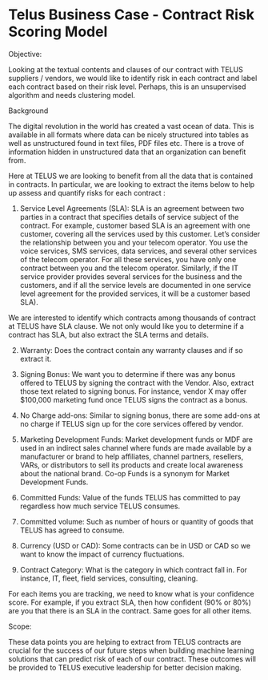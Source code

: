 # Telus Business Case - Contract Risk Scoring Model

Objective:

Looking at the textual contents and clauses of our contract with TELUS suppliers / vendors, we would like to identify risk in each contract and label each contract based on their risk level. Perhaps, this is an unsupervised algorithm and needs clustering model.

Background

The digital revolution in the world has created a vast ocean of data. This is available in all formats where data can be nicely structured into tables as well as unstructured found in text files, PDF files etc. There is a trove of information hidden in unstructured data that an organization can benefit from.

Here at TELUS we are looking to benefit from all the data that is contained in contracts. In particular, we are looking to extract the items below to help up assess and quantify risks for each contract :

1) Service Level Agreements (SLA): SLA is an agreement between two parties in a contract that specifies details of service subject of the contract. For example, customer based SLA is an agreement with one customer, covering all the services used by this customer. Let’s consider the relationship between you and your telecom operator. You use the voice services, SMS services, data services, and several other services of the telecom operator. For all these services, you have only one contract between you and the telecom operator. Similarly, if the IT service provider provides several services for the business and the customers, and if all the service levels are documented in one service level agreement for the provided services, it will be a customer based SLA).

We are interested to identify which contracts among thousands of contract at TELUS have SLA clause. We not only would like you to determine if a contract has SLA, but also extract the SLA terms and details.

2) Warranty: Does the contract contain any warranty clauses and if so extract it.

3) Signing Bonus: We want you to determine if there was any bonus offered to TELUS by signing the contract with the Vendor. Also, extract those text related to signing bonus. For instance, vendor X may offer $100,000 marketing fund once TELUS signs the contract as a bonus.

4) No Charge add-ons: Similar to signing bonus, there are some add-ons at no charge if TELUS sign up for the core services offered by vendor.

5) Marketing Development Funds: Market development funds or MDF are used in an indirect sales channel where funds are made available by a manufacturer or brand to help affiliates, channel partners, resellers, VARs, or distributors to sell its products and create local awareness about the national brand. Co-op Funds is a synonym for Market Development Funds.

6) Committed Funds: Value of the funds TELUS has committed to pay regardless how much service TELUS consumes.

7) Committed volume: Such as number of hours or quantity of goods that TELUS has agreed to consume.

8) Currency (USD or CAD): Some contracts can be in USD or CAD so we want to know the impact of currency fluctuations.

9) Contract Category: What is the category in which contract fall in. For instance, IT, fleet, field services, consulting, cleaning.

For each items you are tracking, we need to know what is your confidence score. For example, if you extract SLA, then how confident (90% or 80%) are you that there is an SLA in the contract. Same goes for all other items.

Scope:

These data points you are helping to extract from TELUS contracts are crucial for the success of our future steps when building machine learning solutions that can predict risk of each of our contract. These outcomes will be provided to TELUS executive leadership for better decision making.
